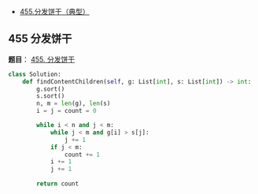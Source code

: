 - [455.分发饼干（典型）](#455-分发饼干)

## 455 分发饼干
**题目**：
<a href="https://leetcode-cn.com/problems/assign-cookies/" target="_blank">455. 分发饼干</a>

```python
class Solution:
    def findContentChildren(self, g: List[int], s: List[int]) -> int:
        g.sort()
        s.sort()
        n, m = len(g), len(s)
        i = j = count = 0

        while i < n and j < m:
            while j < m and g[i] > s[j]:
                j += 1
            if j < m:
                count += 1
            i += 1
            j += 1
        
        return count
```
